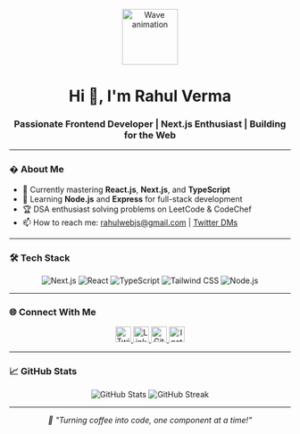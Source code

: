 <p align="center">
  <!-- Using Next.js Image component syntax (for reference, though GitHub README doesn't support it directly) -->
  <!-- In actual Next.js projects, you would use: <Image src="..." alt="..." width={100} height={100} /> -->
  <img src="https://media.giphy.com/media/hvRJCLFzcasrR4ia7z/giphy.gif" width="100" height="100" alt="Wave animation" loading="lazy" />
</p>

<h1 align="center">Hi 👋, I'm Rahul Verma</h1>
<h3 align="center">Passionate Frontend Developer | Next.js Enthusiast | Building for the Web</h3>

---

### � About Me
- 🚀 Currently mastering **React.js**, **Next.js**, and **TypeScript**
- 🌱 Learning **Node.js** and **Express** for full-stack development
- 🏆 DSA enthusiast solving problems on LeetCode & CodeChef
- 📫 How to reach me: [rahulwebjs@gmail.com](mailto:rahulwebjs@gmail.com) | [Twitter DMs](https://twitter.com/rahul1015s)

---

### 🛠 Tech Stack
<p align="center">
  <!-- Consistent icon sizes with proper alt text -->
  <img src="https://img.shields.io/badge/Next.js-000000?style=for-the-badge&logo=nextdotjs&logoColor=white" alt="Next.js" />
  <img src="https://img.shields.io/badge/React-61DAFB?style=for-the-badge&logo=react&logoColor=black" alt="React" />
  <img src="https://img.shields.io/badge/TypeScript-3178C6?style=for-the-badge&logo=typescript&logoColor=white" alt="TypeScript" />
  <img src="https://img.shields.io/badge/Tailwind_CSS-06B6D4?style=for-the-badge&logo=tailwind-css&logoColor=white" alt="Tailwind CSS" />
  <img src="https://img.shields.io/badge/Node.js-339933?style=for-the-badge&logo=nodedotjs&logoColor=white" alt="Node.js" />
</p>

---

### 🌐 Connect With Me
<p align="center">
  <!-- Consistent spacing and size for social badges -->
  <a href="https://twitter.com/rahul1015s" target="_blank" rel="noopener noreferrer">
    <img src="https://img.shields.io/badge/Twitter-1DA1F2?style=for-the-badge&logo=twitter&logoColor=white" alt="Twitter" height="28" />
  </a>
  <a href="https://linkedin.com/in/rahul1015s" target="_blank" rel="noopener noreferrer">
    <img src="https://img.shields.io/badge/LinkedIn-0A66C2?style=for-the-badge&logo=linkedin&logoColor=white" alt="LinkedIn" height="28" />
  </a>
  <a href="https://github.com/rahul1015s" target="_blank" rel="noopener noreferrer">
    <img src="https://img.shields.io/badge/GitHub-181717?style=for-the-badge&logo=github&logoColor=white" alt="GitHub" height="28" />
  </a>
  <a href="https://instagram.com/rahul1015s" target="_blank" rel="noopener noreferrer">
    <img src="https://img.shields.io/badge/Instagram-E4405F?style=for-the-badge&logo=instagram&logoColor=white" alt="Instagram" height="28" />
  </a>
</p>

---

### 📈 GitHub Stats
<p align="center">
  <img src="https://github-readme-stats.vercel.app/api?username=rahul1015s&show_icons=true&theme=radical" alt="GitHub Stats" />
  <img src="https://github-readme-streak-stats.herokuapp.com/?user=rahul1015s&theme=radical" alt="GitHub Streak" />
</p>

---

<p align="center">
  <i>🚀 "Turning coffee into code, one component at a time!"</i>
</p>
